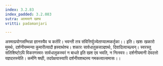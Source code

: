```yaml
---
index: 3.2.83
index_padded: 3.2.083
sutra: आत्ममाने खश्च
vritti: padamanjari

---
```

अस्मत्प्रयोगसम्भिन्ना ज्ञानस्यैव च कर्तरि।
भवन्ती तत्र संवित्तिर्युज्येताप्यात्मकर्तृका।। इति।
खशः खकारो मुमर्थः, दर्शनीयम्मन्या कुमारीत्यादौ ह्रस्वार्थश्च। शकारः सार्वधातुकसञ्ज्ञार्थः, दिवादित्वाच्छ्यन्। स्वरस्तु सतिशिष्टोऽपि विकरणस्वरः सार्वधातुकस्वरं न बाधते इति खश एव भवति, न नित्स्वरः। दर्शनीयमानी देवदत्तो यज्ञदत्तस्येति। कर्मणि षष्ठी, तदपेक्षयास्यापि दर्शनीयशब्दस्य गमकत्वात्समासः।।